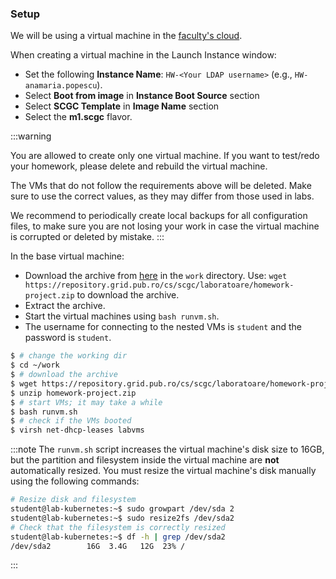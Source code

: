 ### Setup

We will be using a virtual machine in the [faculty's cloud](http://cloud.grid.pub.ro/).

When creating a virtual machine in the Launch Instance window:
  * Set the following **Instance Name**: `HW-<Your LDAP username>` (e.g., `HW-anamaria.popescu`).
  * Select **Boot from image** in **Instance Boot Source** section
  * Select **SCGC Template** in **Image Name** section
  * Select the **m1.scgc** flavor.

:::warning

You are allowed to create only one virtual machine. If you want to test/redo your homework,
please delete and rebuild the virtual machine.

The VMs that do not follow the requirements above will be deleted. Make sure
to use the correct values, as they may differ from those used in labs.

We recommend to periodically create local backups for all configuration files,
to make sure you are not losing your work in case the virtual machine is
corrupted or deleted by mistake.
:::

In the base virtual machine:
  * Download the archive from [here](https://repository.grid.pub.ro/cs/scgc/laboratoare/homework-project.zip) in the `work` directory.
Use: `wget https://repository.grid.pub.ro/cs/scgc/laboratoare/homework-project.zip` to download the archive.
  * Extract the archive.
  * Start the virtual machines using `bash runvm.sh`.
  * The username for connecting to the nested VMs is `student` and the password is `student`.

```bash
$ # change the working dir
$ cd ~/work
$ # download the archive
$ wget https://repository.grid.pub.ro/cs/scgc/laboratoare/homework-project.zip
$ unzip homework-project.zip
$ # start VMs; it may take a while
$ bash runvm.sh
$ # check if the VMs booted
$ virsh net-dhcp-leases labvms
```

:::note
The `runvm.sh` script increases the virtual machine's disk size to 16GB, but the
partition and filesystem inside the virtual machine are **not** automatically
resized. You must resize the virtual machine's disk manually using the following
commands:

```bash
# Resize disk and filesystem
student@lab-kubernetes:~$ sudo growpart /dev/sda 2
student@lab-kubernetes:~$ sudo resize2fs /dev/sda2
# Check that the filesystem is correctly resized
student@lab-kubernetes:~$ df -h | grep /dev/sda2
/dev/sda2        16G  3.4G   12G  23% /
```
:::
